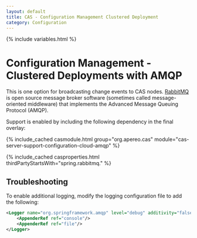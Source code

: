```yaml
---
layout: default
title: CAS - Configuration Management Clustered Deployment
category: Configuration
---
```


{% include variables.html %}

# Configuration Management - Clustered Deployments with AMQP

This is one option for broadcasting change events to CAS nodes.
[RabbitMQ](https://www.rabbitmq.com/) is open source message broker
software (sometimes called message-oriented middleware) that implements
the Advanced Message Queuing Protocol (AMQP).

Support is enabled by including the following dependency in the final overlay:

{% include_cached casmodule.html group="org.apereo.cas" module="cas-server-support-configuration-cloud-amqp" %}

{% include_cached casproperties.html thirdPartyStartsWith="spring.rabbitmq." %}

## Troubleshooting

To enable additional logging, modify the logging configuration file to add the following:

```xml
<Logger name="org.springframework.amqp" level="debug" additivity="false">
    <AppenderRef ref="console"/>
    <AppenderRef ref="file"/>
</Logger>
```
